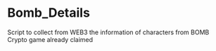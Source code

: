 # Bomb_Details
 Script to collect from WEB3 the information of characters from BOMB Crypto game already claimed
